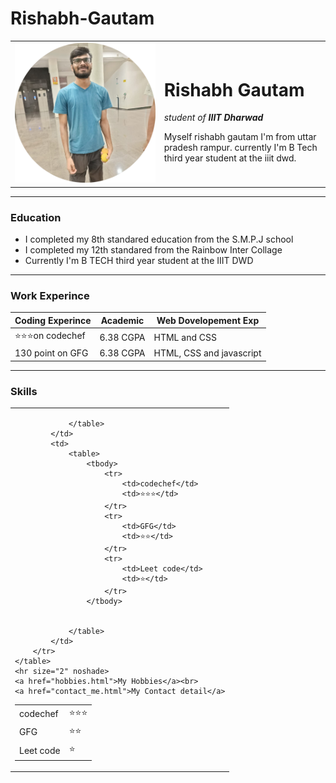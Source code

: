 # Rishabh-Gautam
<html lang="en">
<head>
    <meta charset="UTF-8">
    <meta http-equiv="X-UA-Compatible" content="IE=edge">
    <meta name="viewport" content="width=device-width, initial-scale=1.0">
    <title>Document</title>
</head>
<body>
    <table cellspacing="20">
        <tr>
            <td><img src="IMG-20220605-WA0145-modified.png" alt="error loading image"></td>
            <td>   <h1>Rishabh Gautam</h1>
                <p><em>student of <strong> IIIT Dharwad</strong></em></p>
                <p>Myself rishabh gautam I'm from uttar pradesh rampur. currently I'm B Tech third year student at the iiit dwd.</p>
            </td>
        </tr>
    </table>
    <!-- <img src="IMG-20220605-WA0145-modified.png" alt="error loading image" widtgh="300px" height="200px"> -->
    <!-- crop circle image online.com (this website is used to make the photo in to the circle form) -->
    <!-- for inserting the image in to the website give image folder name/image address   -->
    <!-- C:\Users\Rishabh Gautam\OneDrive\Desktop\New folder (2)\html_file\image\IMG-20220605-WA0145-modified.png -->
    <!-- select path of the image and remove the  C:\Users\Rishabh Gautam\OneDrive\Desktop\New folder (2)\html_file\ and remaining 
    path of the image insert in the place of src  -->
    <!-- <h1>Rishabh Gautam</h1> -->
    <!-- <p><em>student of <strong> IIIT Dharwad</strong></em></p> -->
    <!-- <p>Myself rishabh gautam I'm from uttar pradesh rampur. currently I'm B Tech third year student at the iiit dwd.</p> -->
    <hr size="2" noshade>
    <h3>Education</h3>
    <ul>
        <li>I completed my 8th standared education from the S.M.P.J school</li>
        <li>I completed my 12th standared from the Rainbow Inter Collage</li>
        <li>Currently I'm B TECH third year student at the IIIT DWD</li>
    </ul>
    <hr size="2" noshade>
    <h3>Work Experince</h3>
    <!--  <table border="1px" cellspacing="10px"> -->
    <table cellspacing="10px">
        <thead>
            <tr>
                <th>Coding Experince</th>
                <th>Academic</th>
                <th>Web Dovelopement Exp</th>
            </tr>
        </thead>
        <tbody>
            <tr>
                <td>⭐⭐⭐on codechef</td>
                <td>6.38 CGPA</td>
                <td>HTML and CSS</td>
            </tr>
            <tr>
                <td>130 point on GFG</td>
                <td>6.38 CGPA</td>
                <td>HTML, CSS and javascript </td>
            </tr>
        </tbody>
    </table>
    <hr size="2" noshade>
    <h3>Skills</h3>
    <table cellspacing="10">
        <tr>
            <td>
                <table>
                    <tbody>
                        <tr>
                            <td>codechef</td>
                            <td>⭐⭐⭐</td>
                        </tr>
                        <tr>
                            <td>GFG</td>
                            <td>⭐⭐</td>
                        </tr>
                        <tr>
                            <td>Leet code</td>
                            <td>⭐</td>
                        </tr>
                    </tbody>
            
                    
                </table> 
            </td>
            <td>
                <table>
                    <tbody>
                        <tr>
                            <td>codechef</td>
                            <td>⭐⭐⭐</td>
                        </tr>
                        <tr>
                            <td>GFG</td>
                            <td>⭐⭐</td>
                        </tr>
                        <tr>
                            <td>Leet code</td>
                            <td>⭐</td>
                        </tr>
                    </tbody>
            
                    
                </table>
            </td>
        </tr>
    </table>
    <hr size="2" noshade>
    <a href="hobbies.html">My Hobbies</a><br>
    <a href="contact_me.html">My Contact detail</a>

</body>
</html>
